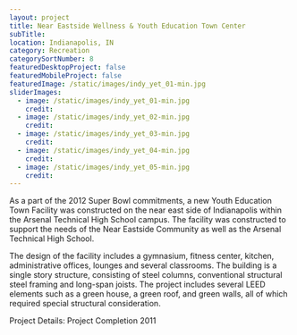 ```yaml
---
layout: project
title: Near Eastside Wellness & Youth Education Town Center
subTitle:
location: Indianapolis, IN
category: Recreation
categorySortNumber: 8
featuredDesktopProject: false
featuredMobileProject: false
featuredImage: /static/images/indy_yet_01-min.jpg
sliderImages:
  - image: /static/images/indy_yet_01-min.jpg
    credit:
  - image: /static/images/indy_yet_02-min.jpg
    credit:
  - image: /static/images/indy_yet_03-min.jpg
    credit:
  - image: /static/images/indy_yet_04-min.jpg
    credit:
  - image: /static/images/indy_yet_05-min.jpg
    credit:
---
```

As a part of the 2012 Super Bowl commitments, a new Youth Education Town Facility was constructed on the near east side of Indianapolis within the Arsenal Technical High School campus.  The facility was constructed to support the needs of the Near Eastside Community as well as the Arsenal Technical High School.

The design of the facility includes a gymnasium, fitness center, kitchen, administrative offices, lounges and several classrooms.  The building is a single story structure, consisting of steel columns, conventional structural steel framing and long-span joists.  The project includes several LEED elements such as a green house, a green roof, and green walls, all of which required special structural consideration.

Project Details:  Project Completion 2011



























